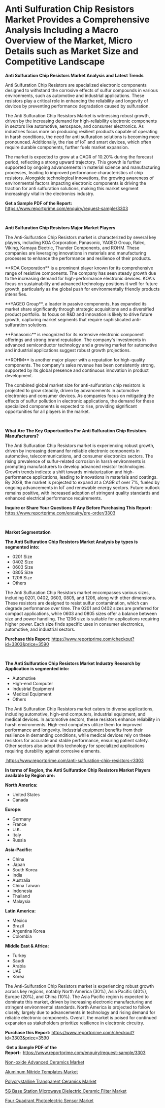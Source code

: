 <p><h1>Anti Sulfuration Chip Resistors Market Provides a Comprehensive Analysis Including a Macro Overview of the Market, Micro Details such as Market Size and Competitive Landscape</h1></p><p><strong>Anti Sulfuration Chip Resistors Market Analysis and Latest Trends</strong></p>
<p><p>Anti Sulfuration Chip Resistors are specialized electronic components designed to withstand the corrosive effects of sulfur compounds in various environments, such as automotive and industrial applications. These resistors play a critical role in enhancing the reliability and longevity of devices by preventing performance degradation caused by sulfuration.</p><p>The Anti Sulfuration Chip Resistors Market is witnessing robust growth, driven by the increasing demand for high-reliability electronic components in sectors like automotive, aerospace, and consumer electronics. As industries focus more on producing resilient products capable of operating in harsh conditions, the need for anti sulfuration solutions is becoming more pronounced. Additionally, the rise of IoT and smart devices, which often require durable components, further fuels market expansion.</p><p>The market is expected to grow at a CAGR of 10.20% during the forecast period, reflecting a strong upward trajectory. This growth is further supported by ongoing advancements in material science and manufacturing processes, leading to improved performance characteristics of chip resistors. Alongside technological innovations, the growing awareness of environmental factors impacting electronic components is driving the traction for anti sulfuration solutions, making this market segment increasingly vital in the electronics industry.</p></p>
<p><strong>Get a Sample PDF of the Report:&nbsp;</strong> <a href="https://www.reportprime.com/enquiry/request-sample/3303?utm_campaign=34&utm_medium=2&utm_source=Github&utm_content=ia&utm_term=18032025&utm_id=anti-sulfuration-chip-resistors">https://www.reportprime.com/enquiry/request-sample/3303</a></p>
<p>&nbsp;</p>
<p><strong>Anti Sulfuration Chip Resistors Major Market Players</strong></p>
<p><p>The Anti-Sulfuration Chip Resistors market is characterized by several key players, including KOA Corporation, Panasonic, YAGEO Group, Ralec, Viking, Kamaya Electric, Thunder Components, and ROHM. These companies are leveraging innovations in materials and manufacturing processes to enhance the performance and resilience of their products.</p><p>**KOA Corporation** is a prominent player known for its comprehensive range of resistive components. The company has seen steady growth due to the increasing demand for high-performance electronic devices. KOA's focus on sustainability and advanced technology positions it well for future growth, particularly as the global push for environmentally friendly products intensifies.</p><p>**YAGEO Group**, a leader in passive components, has expanded its market share significantly through strategic acquisitions and a diversified product portfolio. Its focus on R&D and innovation is likely to drive future growth, capturing market segments that require sophisticated anti-sulfuration solutions.</p><p>**Panasonic** is recognized for its extensive electronic component offerings and strong brand reputation. The company's investments in advanced semiconductor technology and a growing market for automotive and industrial applications suggest robust growth projections.</p><p>**ROHM** is another major player with a reputation for high-quality components. The company's sales revenue has been consistently strong, supported by its global presence and continuous innovation in product development.</p><p>The combined global market size for anti-sulfuration chip resistors is projected to grow steadily, driven by advancements in automotive electronics and consumer devices. As companies focus on mitigating the effects of sulfur pollution in electronic applications, the demand for these specialized components is expected to rise, providing significant opportunities for all players in the market.</p></p>
<p>&nbsp;</p>
<p><strong>What Are The Key Opportunities For Anti Sulfuration Chip Resistors Manufacturers?</strong></p>
<p><p>The Anti Sulfuration Chip Resistors market is experiencing robust growth, driven by increasing demand for reliable electronic components in automotive, telecommunications, and consumer electronics sectors. The rising prevalence of sulfur-related corrosion in harsh environments is prompting manufacturers to develop advanced resistor technologies. Growth trends indicate a shift towards miniaturization and high-performance applications, leading to innovations in materials and coatings. By 2028, the market is projected to expand at a CAGR of over 7%, fueled by ongoing advancements in IoT and renewable energy sectors. Future outlook remains positive, with increased adoption of stringent quality standards and enhanced electrical performance requirements.</p></p>
<p><strong>Inquire or Share Your Questions If Any Before Purchasing This Report:</strong> <a href="https://www.reportprime.com/enquiry/pre-order/3303?utm_campaign=34&utm_medium=2&utm_source=Github&utm_content=ia&utm_term=18032025&utm_id=anti-sulfuration-chip-resistors">https://www.reportprime.com/enquiry/pre-order/3303</a></p>
<p>&nbsp;</p>
<p><strong>Market Segmentation</strong></p>
<p><strong>The Anti Sulfuration Chip Resistors Market Analysis by types is segmented into:</strong></p>
<p><ul><li>0201 Size</li><li>0402 Size</li><li>0603 Size</li><li>0805 Size</li><li>1206 Size</li><li>Others</li></ul></p>
<p><p>The Anti Sulfuration Chip Resistors market encompasses various sizes, including 0201, 0402, 0603, 0805, and 1206, along with other dimensions. These resistors are designed to resist sulfur contamination, which can degrade performance over time. The 0201 and 0402 sizes are preferred for compact applications, while 0603 and 0805 sizes offer a balance between size and power handling. The 1206 size is suitable for applications requiring higher power. Each size finds specific uses in consumer electronics, automotive, and industrial sectors.</p></p>
<p><strong>Purchase this Report:&nbsp;</strong><a href="https://www.reportprime.com/checkout?id=3303&price=3590&utm_campaign=34&utm_medium=2&utm_source=Github&utm_content=ia&utm_term=18032025&utm_id=anti-sulfuration-chip-resistors">https://www.reportprime.com/checkout?id=3303&price=3590</a></p>
<p>&nbsp;</p>
<p><strong>The Anti Sulfuration Chip Resistors Market Industry Research by Application is segmented into:</strong></p>
<p><ul><li>Automotive</li><li>High-end Computer</li><li>Industrial Equipment</li><li>Medical Equipment</li><li>Others</li></ul></p>
<p><p>The Anti Sulfuration Chip Resistors market caters to diverse applications, including automotive, high-end computers, industrial equipment, and medical devices. In automotive sectors, these resistors enhance reliability in harsh environments. High-end computers utilize them for improved performance and longevity. Industrial equipment benefits from their resilience in demanding conditions, while medical devices rely on these resistors for accurate and stable performance, ensuring patient safety. Other sectors also adopt this technology for specialized applications requiring durability against corrosive elements.</p></p>
<p><a href="https://www.reportprime.com/anti-sulfuration-chip-resistors-r3303?utm_campaign=34&utm_medium=2&utm_source=Github&utm_content=ia&utm_term=18032025&utm_id=anti-sulfuration-chip-resistors">&nbsp;https://www.reportprime.com/anti-sulfuration-chip-resistors-r3303</a></p>
<p><strong>In terms of Region, the Anti Sulfuration Chip Resistors Market Players available by Region are:</strong></p>
<p>
    <p> <strong> North America: </strong>
        <ul>
            <li>United States</li>
            <li>Canada</li>
        </ul>
        </p> 
    <p> <strong> Europe: </strong>
        <ul>
            <li>Germany</li>
            <li>France</li>
            <li>U.K.</li>
            <li>Italy</li>
            <li>Russia</li>
        </ul>
        </p> 
    <p> <strong> Asia-Pacific: </strong>
        <ul>
            <li>China</li>
            <li>Japan</li>
            <li>South Korea</li>
            <li>India</li>
            <li>Australia</li>
            <li>China Taiwan</li>
            <li>Indonesia</li>
            <li>Thailand</li>
            <li>Malaysia</li>
        </ul>
        </p> 
    <p> <strong> Latin America: </strong>
        <ul>
            <li>Mexico</li>
            <li>Brazil</li>
            <li>Argentina Korea</li>
            <li>Colombia</li>
        </ul>
        </p> 
    <p> <strong> Middle East & Africa: </strong>
        <ul>
            <li>Turkey</li>
            <li>Saudi</li>
            <li>Arabia</li>
            <li>UAE</li>
            <li>Korea</li>
        </ul>
    </p>
    </p>
<p><p>The Anti-Sulfuration Chip Resistors market is experiencing robust growth across key regions, notably North America (30%), Asia Pacific (40%), Europe (20%), and China (10%). The Asia Pacific region is expected to dominate this market, driven by increasing electronic manufacturing and stringent environmental standards. North America is projected to follow closely, largely due to advancements in technology and rising demand for reliable electronic components. Overall, the market is poised for continued expansion as stakeholders prioritize resilience in electronic circuitry.</p></p>
<p><strong>Purchase this Report: </strong><a href="https://www.reportprime.com/checkout?id=3303&price=3590&utm_campaign=34&utm_medium=2&utm_source=Github&utm_content=ia&utm_term=18032025&utm_id=anti-sulfuration-chip-resistors">https://www.reportprime.com/checkout?id=3303&price=3590</a></p>
<p>&nbsp;<strong>Get a Sample PDF of the Report:&nbsp;&nbsp;</strong><a href="https://www.reportprime.com/enquiry/request-sample/3303?utm_campaign=34&utm_medium=2&utm_source=Github&utm_content=ia&utm_term=18032025&utm_id=anti-sulfuration-chip-resistors">https://www.reportprime.com/enquiry/request-sample/3303</a></p>
<p><strong></strong></p>
<p><p><a href="https://github.com/fendtdjunawo/Market-Research-Report-List-1/blob/main/non-oxide-advanced-ceramics-market.md?utm_campaign=34&utm_medium=2&utm_source=Github&utm_content=ia&utm_term=18032025&utm_id=anti-sulfuration-chip-resistors">Non-oxide Advanced Ceramics Market</a></p><p><a href="https://github.com/kovasovitzzg/Market-Research-Report-List-1/blob/main/aluminum-nitride-templates-market.md?utm_campaign=34&utm_medium=2&utm_source=Github&utm_content=ia&utm_term=18032025&utm_id=anti-sulfuration-chip-resistors">Aluminum Nitride Templates Market</a></p><p><a href="https://github.com/hadshpinay/Market-Research-Report-List-1/blob/main/polycrystalline-transparent-ceramics-market.md?utm_campaign=34&utm_medium=2&utm_source=Github&utm_content=ia&utm_term=18032025&utm_id=anti-sulfuration-chip-resistors">Polycrystalline Transparent Ceramics Market</a></p><p><a href="https://github.com/castoriffic/Market-Research-Report-List-6/blob/main/5g-base-station-microwave-dielectric-ceramic-filter-market.md?utm_campaign=34&utm_medium=2&utm_source=Github&utm_content=ia&utm_term=18032025&utm_id=anti-sulfuration-chip-resistors">5G Base Station Microwave Dielectric Ceramic Filter Market</a></p><p><a href="https://github.com/danzopachllq/Market-Research-Report-List-1/blob/main/four-quadrant-photoelectric-sensor-market.md?utm_campaign=34&utm_medium=2&utm_source=Github&utm_content=ia&utm_term=18032025&utm_id=anti-sulfuration-chip-resistors">Four Quadrant Photoelectric Sensor Market</a></p></p>